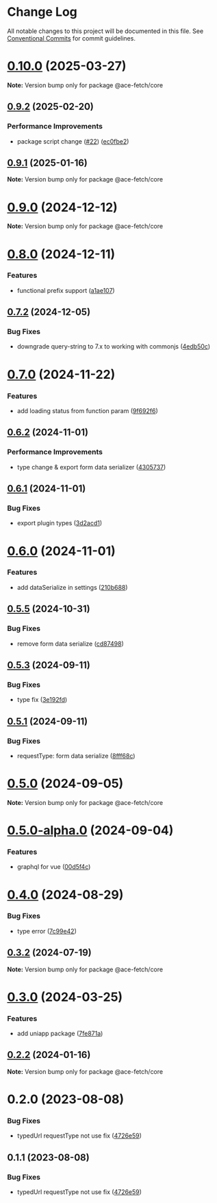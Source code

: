 # Change Log

All notable changes to this project will be documented in this file.
See [Conventional Commits](https://conventionalcommits.org) for commit guidelines.

# [0.10.0](https://github.com/aceHubert/ace-fetch/compare/v0.9.3...v0.10.0) (2025-03-27)

**Note:** Version bump only for package @ace-fetch/core

## [0.9.2](https://github.com/aceHubert/ace-fetch/compare/v0.9.1...v0.9.2) (2025-02-20)

### Performance Improvements

- package script change ([#22](https://github.com/aceHubert/ace-fetch/issues/22)) ([ec0fbe2](https://github.com/aceHubert/ace-fetch/commit/ec0fbe22bf17fba7bc67e4e6ea24bb2bf421592a))

## [0.9.1](https://github.com/aceHubert/ace-fetch/compare/v0.9.0...v0.9.1) (2025-01-16)

**Note:** Version bump only for package @ace-fetch/core

# [0.9.0](https://github.com/aceHubert/ace-fetch/compare/v0.8.2...v0.9.0) (2024-12-12)

**Note:** Version bump only for package @ace-fetch/core

# [0.8.0](https://github.com/aceHubert/ace-fetch/compare/v0.7.2...v0.8.0) (2024-12-11)

### Features

- functional prefix support ([a1ae107](https://github.com/aceHubert/ace-fetch/commit/a1ae107f7cdfceeb80976e10e2f17ad33c9274e9))

## [0.7.2](https://github.com/aceHubert/ace-fetch/compare/v0.7.1...v0.7.2) (2024-12-05)

### Bug Fixes

- downgrade query-string to 7.x to working with commonjs ([4edb50c](https://github.com/aceHubert/ace-fetch/commit/4edb50c03a3cf3d2557d4d2ceaf8042bb65f2b05))

# [0.7.0](https://github.com/aceHubert/ace-fetch/compare/v0.6.2...v0.7.0) (2024-11-22)

### Features

- add loading status from function param ([9f692f6](https://github.com/aceHubert/ace-fetch/commit/9f692f6c2db08fb0f8ec532a08f817ac481e4e8c))

## [0.6.2](https://github.com/aceHubert/ace-fetch/compare/v0.6.1...v0.6.2) (2024-11-01)

### Performance Improvements

- type change & export form data serializer ([4305737](https://github.com/aceHubert/ace-fetch/commit/4305737c090a2eac45a2bd7fca19e87806fb3973))

## [0.6.1](https://github.com/aceHubert/ace-fetch/compare/v0.6.0...v0.6.1) (2024-11-01)

### Bug Fixes

- export plugin types ([3d2acd1](https://github.com/aceHubert/ace-fetch/commit/3d2acd19fa135c0afa1a5e8c0cd3f9e16fc32fa5))

# [0.6.0](https://github.com/aceHubert/ace-fetch/compare/v0.5.5...v0.6.0) (2024-11-01)

### Features

- add dataSerialize in settings ([210b688](https://github.com/aceHubert/ace-fetch/commit/210b688f7ba7ac485789d79598700236dbb2b57e))

## [0.5.5](https://github.com/aceHubert/ace-fetch/compare/v0.5.4...v0.5.5) (2024-10-31)

### Bug Fixes

- remove form data serialize ([cd87498](https://github.com/aceHubert/ace-fetch/commit/cd874984d98098e8149d374f59d431f2604d1211))

## [0.5.3](https://github.com/aceHubert/ace-fetch/compare/v0.5.2...v0.5.3) (2024-09-11)

### Bug Fixes

- type fix ([3e192fd](https://github.com/aceHubert/ace-fetch/commit/3e192fd1a0b61620ef8f09a44b5f6535e766f994))

## [0.5.1](https://github.com/aceHubert/ace-fetch/compare/v0.5.0...v0.5.1) (2024-09-11)

### Bug Fixes

- requestType: form data serialize ([8fff68c](https://github.com/aceHubert/ace-fetch/commit/8fff68c5adfddb7a92a9d5649e3afafdc40a99b5))

# [0.5.0](https://github.com/aceHubert/ace-fetch/compare/v0.5.0-alpha.0...v0.5.0) (2024-09-05)

**Note:** Version bump only for package @ace-fetch/core

# [0.5.0-alpha.0](https://github.com/aceHubert/ace-fetch/compare/v0.4.0...v0.5.0-alpha.0) (2024-09-04)

### Features

- graphql for vue ([00d5f4c](https://github.com/aceHubert/ace-fetch/commit/00d5f4c7d0e77fc7357a716d759a9d40445c4a81))

# [0.4.0](https://github.com/aceHubert/ace-fetch/compare/v0.3.2...v0.4.0) (2024-08-29)

### Bug Fixes

- type error ([7c99e42](https://github.com/aceHubert/ace-fetch/commit/7c99e42beebfd1bc416099aa8c453e87e06d61e7))

## [0.3.2](https://github.com/aceHubert/ace-fetch/compare/v0.3.1...v0.3.2) (2024-07-19)

**Note:** Version bump only for package @ace-fetch/core

# [0.3.0](https://github.com/aceHubert/ace-fetch/compare/v0.2.2...v0.3.0) (2024-03-25)

### Features

- add uniapp package ([7fe871a](https://github.com/aceHubert/ace-fetch/commit/7fe871aa7c60772f7c96cb1162ea7b01881ee6f5))

## [0.2.2](https://github.com/aceHubert/ace-fetch/compare/v0.2.0...v0.2.2) (2024-01-16)

**Note:** Version bump only for package @ace-fetch/core

# 0.2.0 (2023-08-08)

### Bug Fixes

- typedUrl requestType not use fix ([4726e59](https://github.com/aceHubert/ace-fetch/commit/4726e592af67333216b065abad6e019507c2ab18))

## 0.1.1 (2023-08-08)

### Bug Fixes

- typedUrl requestType not use fix ([4726e59](https://github.com/aceHubert/ace-fetch/commit/4726e592af67333216b065abad6e019507c2ab18))

